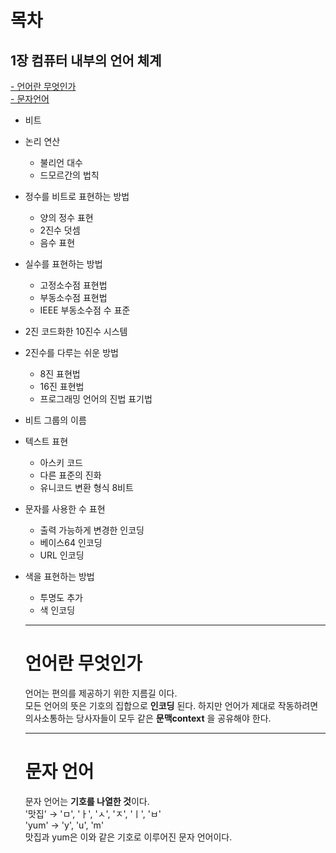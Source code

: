 # 목차
## 1장 컴퓨터 내부의 언어 체계
[- 언어란 무엇인가 ](#언어란-무엇인가) <br>
[- 문자언어](#문자-언어)
- 비트
- 논리 연산 <br>
  - 불리언 대수
  - 드모르간의 법칙
- 정수를 비트로 표현하는 방법
  - 양의 정수 표현
  - 2진수 덧셈
  - 음수 표현
- 실수를 표현하는 방법
  - 고정소수점 표현법
  - 부동소수점 표현법
  - IEEE 부동소수점 수 표준
- 2진 코드화한 10진수 시스템
- 2진수를 다루는 쉬운 방법
  - 8진 표현법
  - 16진 표현법
  - 프로그래밍 언어의 진법 표기법
- 비트 그룹의 이름
- 텍스트 표현
  - 아스키 코드
  - 다른 표준의 진화
  - 유니코드 변환 형식 8비트
- 문자를 사용한 수 표현
  - 출력 가능하게 변경한 인코딩
  - 베이스64 인코딩
  - URL 인코딩
- 색을 표현하는 방법
  - 투명도 추가
  - 색 인코딩 
  ---
  # 언어란 무엇인가

  언어는 편의를 제공하기 위한 지름길 이다. <br>
  모든 언어의 뜻은 기호의 집합으로 **인코딩** 된다. 하지만 언어가 제대로 작동하려면 의사소통하는 당사자들이 모두 같은 **문맥context** 을 공유해야 한다.
  
  ---
  # 문자 언어

  문자 언어는 **기호를 나열한 것**이다. <br>
  '맛집' → 'ㅁ', 'ㅏ', 'ㅅ', 'ㅈ', 'ㅣ', 'ㅂ' <br>
  'yum' → 'y', 'u', 'm' <br>
  맛집과 yum은 이와 같은 기호로 이루어진 문자 언어이다.

